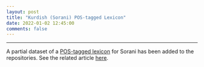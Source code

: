 ```yaml
---
layout: post
title: "Kurdish (Sorani) POS-tagged Lexicon"
date: 2022-01-02 12:45:00 
comments: false
---
```


---
A partial dataset of a <a href="https://github.com/KurdishBLARK/Kurdish-POST" target="_blank">POS-tagged lexicon</a> for Sorani has been added to the repositories.
See the related article <a href="https://arxiv.org/pdf/2201.12793.pdf" target="_blank">here</a>.
  
